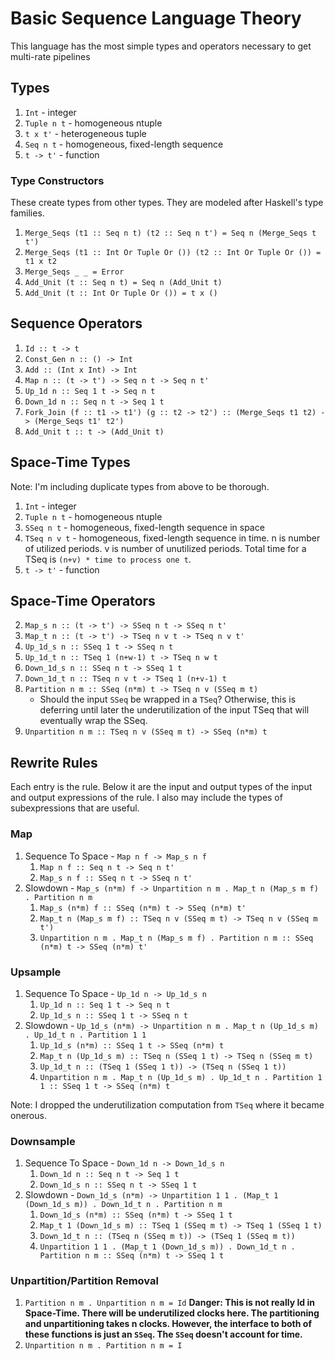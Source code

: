 # Basic Sequence Language Theory
This language has the most simple types and operators necessary to get multi-rate pipelines

## Types
1. `Int` - integer
2. `Tuple n t` - homogeneous ntuple
2. `t x t'` - heterogeneous tuple
3. `Seq n t` - homogeneous, fixed-length sequence
4. `t -> t'` - function

### Type Constructors
These create types from other types. They are modeled after Haskell's type families.
1. `Merge_Seqs (t1 :: Seq n t) (t2 :: Seq n t') = Seq n (Merge_Seqs t t')`
1. `Merge_Seqs (t1 :: Int Or Tuple Or ()) (t2 :: Int Or Tuple Or ()) = t1 x t2`
1. `Merge_Seqs _ _ = Error`
1. `Add_Unit (t :: Seq n t) = Seq n (Add_Unit t)`
1. `Add_Unit (t :: Int Or Tuple Or ()) = t x ()`

## Sequence Operators
1. `Id :: t -> t`
1. `Const_Gen n :: () -> Int`
1. `Add :: (Int x Int) -> Int`
2. `Map n :: (t -> t') -> Seq n t -> Seq n t'`
3. `Up_1d n :: Seq 1 t -> Seq n t`
4. `Down_1d n :: Seq n t -> Seq 1 t`
5. `Fork_Join (f :: t1 -> t1') (g :: t2 -> t2') :: (Merge_Seqs t1 t2) -> (Merge_Seqs t1' t2')`
6. `Add_Unit t :: t -> (Add_Unit t)`

## Space-Time Types
Note: I'm including duplicate types from above to be thorough. 
1. `Int` - integer
2. `Tuple n t` - homogeneous ntuple
3. `SSeq n t` - homogeneous, fixed-length sequence in space
3. `TSeq n v t` - homogeneous, fixed-length sequence in time. n is number of utilized periods. v is number of unutilized periods. Total time for a TSeq is `(n+v) * time to process one t`.
4. `t -> t'` - function

## Space-Time Operators
2. `Map_s n :: (t -> t') -> SSeq n t -> SSeq n t'`
2. `Map_t n :: (t -> t') -> TSeq n v t -> TSeq n v t'`
3. `Up_1d_s n :: SSeq 1 t -> SSeq n t`
3. `Up_1d_t n :: TSeq 1 (n+w-1) t -> TSeq n w t`
4. `Down_1d_s n :: SSeq n t -> SSeq 1 t`
4. `Down_1d_t n :: TSeq n v t -> TSeq 1 (n+v-1) t`
5. `Partition n m :: SSeq (n*m) t -> TSeq n v (SSeq m t)`
    - Should the input `SSeq` be wrapped in a `TSeq`? Otherwise, this is deferring until later the underutilization of the input TSeq that will eventually wrap the SSeq.
5. `Unpartition n m :: TSeq n v (SSeq m t) -> SSeq (n*m) t`


## Rewrite Rules
Each entry is the rule. Below it are the input and output types of the input and output expressions of the rule. I also may include the types of subexpressions that are useful.
### Map
1. Sequence To Space - `Map n f -> Map_s n f`
    1. `Map n f :: Seq n t -> Seq n t'`
    1. `Map_s n f :: SSeq n t -> SSeq n t'`
1. Slowdown - `Map_s (n*m) f -> Unpartition n m . Map_t n (Map_s m f) . Partition n m`
    1. `Map_s (n*m) f :: SSeq (n*m) t -> SSeq (n*m) t'`
    1. `Map_t n (Map_s m f) :: TSeq n v (SSeq m t) -> TSeq n v (SSeq m t')`
    1. `Unpartition n m . Map_t n (Map_s m f) . Partition n m :: SSeq (n*m) t -> SSeq (n*m) t'`
    
### Upsample
1. Sequence To Space - `Up_1d n -> Up_1d_s n`
    1. `Up_1d n :: Seq 1 t -> Seq n t`
    1. `Up_1d_s n :: SSeq 1 t -> SSeq n t`
1. Slowdown - `Up_1d_s (n*m) -> Unpartition n m . Map_t n (Up_1d_s m) . Up_1d_t n . Partition 1 1`
    1. `Up_1d_s (n*m) :: SSeq 1 t -> SSeq (n*m) t`
    1. `Map_t n (Up_1d_s m) :: TSeq n (SSeq 1 t) -> TSeq n (SSeq m t)`
    1. `Up_1d_t n :: (TSeq 1 (SSeq 1 t)) -> (TSeq n (SSeq 1 t))`
    1. `Unpartition n m . Map_t n (Up_1d_s m) . Up_1d_t n . Partition 1 1 :: SSeq 1 t -> SSeq (n*m) t`

Note: I dropped the underutilization computation from `TSeq` where it became onerous.

### Downsample
1. Sequence To Space - `Down_1d n -> Down_1d_s n`
    1. `Down_1d n :: Seq n t -> Seq 1 t`
    1. `Down_1d_s n :: SSeq n t -> SSeq 1 t`
1. Slowdown - `Down_1d_s (n*m) -> Unpartition 1 1 . (Map_t 1 (Down_1d_s m)) . Down_1d_t n . Partition n m`
    1. `Down_1d_s (n*m) :: SSeq (n*m) t -> SSeq 1 t`
    1. `Map_t 1 (Down_1d_s m) :: TSeq 1 (SSeq m t) -> TSeq 1 (SSeq 1 t)`
    1. `Down_1d_t n :: (TSeq n (SSeq m t)) -> (TSeq 1 (SSeq m t))`
    1. `Unpartition 1 1 . (Map_t 1 (Down_1d_s m)) . Down_1d_t n . Partition n m :: SSeq (n*m) t -> SSeq 1 t`

### Unpartition/Partition Removal
1. `Partition n m . Unpartition n m = Id`
**Danger: This is not really Id in Space-Time. There will be underutilized clocks here. The partitioning and unpartitioning takes n clocks. However, the interface to both of these functions is just an `SSeq`. The `SSeq` doesn't account for time.**
2. `Unpartition n m . Partition n m = I`

